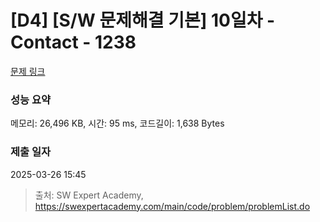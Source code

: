 # [D4] [S/W 문제해결 기본] 10일차 - Contact - 1238 

[문제 링크](https://swexpertacademy.com/main/code/problem/problemDetail.do?contestProbId=AV15B1cKAKwCFAYD) 

### 성능 요약

메모리: 26,496 KB, 시간: 95 ms, 코드길이: 1,638 Bytes

### 제출 일자

2025-03-26 15:45



> 출처: SW Expert Academy, https://swexpertacademy.com/main/code/problem/problemList.do